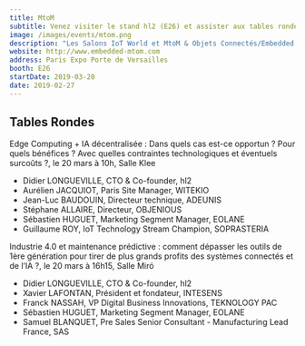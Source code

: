 ```yaml
---
title: MtoM
subtitle: Venez visiter le stand hl2 (E26) et assister aux tables rondes que nous co-animerons
image: /images/events/mtom.png
description: "Les Salons IoT World et MtoM & Objets Connectés/Embedded Systems représentent LE plus grand événement Européen de l’IoT, du M2M, des Objets Connectés et de l’Embarqué. Ce grand rendez-vous réunira, durant 2 jours, dans un même pavillon, plus de 300 acteurs leaders des secteurs de l’IoT, du M2M, des Objets Connectés, de l’Embarqué, du Cloud…et permettront aux 10 000 visiteurs attendus d’avoir une vision à 360° pour les aider dans la réalisation des projets de leurs entreprises : de l’idée à la conception du système connecté ; du design électronique de l’objet à son exploitation opérationnelle…"
website: http://www.embedded-mtom.com
address: Paris Expo Porte de Versailles
booth: E26
startDate: 2019-03-20
date: 2019-02-27
---
```


## Tables Rondes

Edge Computing + IA décentralisée : Dans quels cas est-ce opportun ? Pour quels bénéfices ? Avec quelles contraintes technologiques et éventuels surcoûts ?, le 20 mars à 10h, Salle Klee

- Didier LONGUEVILLE, CTO & Co-founder, hl2
- Aurélien JACQUIOT, Paris Site Manager, WITEKIO
- Jean-Luc BAUDOUIN, Directeur technique, ADEUNIS
- Stéphane ALLAIRE, Directeur, OBJENIOUS
- Sébastien HUGUET, Marketing Segment Manager, EOLANE
- Guillaume ROY, IoT Technology Stream Champion, SOPRASTERIA

Industrie 4.0 et maintenance prédictive : comment dépasser les outils de 1ère génération pour tirer de plus grands profits des systèmes connectés et de l’IA ?, le 20 mars à 16h15, Salle Miró

- Didier LONGUEVILLE, CTO & Co-founder, hl2
- Xavier LAFONTAN, Président et fondateur, INTESENS
- Franck NASSAH, VP Digital Business Innovations, TEKNOLOGY PAC
- Sébastien HUGUET, Marketing Segment Manager, EOLANE
- Samuel BLANQUET, Pre Sales Senior Consultant - Manufacturing Lead France, SAS
